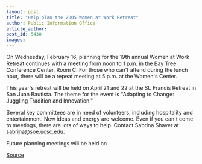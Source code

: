 ```yaml
---
layout: post
title: "Help plan the 2005 Women at Work Retreat"
author: Public Information Office
article_author: 
post_id: 5430
images:
---
```


<a name="content" id="content"></a>
<p>
  On Wednesday, February 16, planning for the 19th annual Women at Work Retreat continues with a meeting from noon to 1 p.m. in the Bay Tree Conference Center, Room C. For those who can't attend during the lunch hour, there will be a repeat meeting at 5 p.m. at the Women's Center.
</p>
<p>
  This year's retreat will be held on April 21 and 22 at the St. Francis Retreat in San Juan Bautista. The theme for the event is "Adapting to Change: Juggling Tradition and Innovation."
</p>
<p>
  Several key committees are in need of volunteers, including hospitality and entertainment. New ideas and energy are welcome. Even if you can't come to meetings, there are lots of ways to help. Contact Sabrina Shaver at <a href="mailto:sabrina@soe.ucsc.edu">sabrina@soe.ucsc.edu</a>.
</p>
<p>
  Future planning meetings will be held on
</p>
<p><a href="http://www1.ucsc.edu/currents/04-05/02-14/brief-women.asp" title="Permalink to brief-women">Source</a></p>
